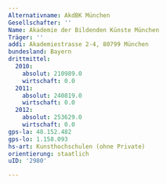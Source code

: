 ```yaml
---
Alternativname: AkdBK München
Gesellschafter: ''
Name: Akademie der Bildenden Künste München
Träger: ''
addi: Akademiestrasse 2-4, 80799 München
bundesland: Bayern
drittmittel:
  2010:
    absolut: 210989.0
    wirtschaft: 0.0
  2011:
    absolut: 240819.0
    wirtschaft: 0.0
  2012:
    absolut: 253629.0
    wirtschaft: 0.0
gps-la: 48.152.482
gps-lo: 1.158.093
hs-art: Kunsthochschulen (ohne Private)
orientierung: staatlich
uID: '2980'

---
```


